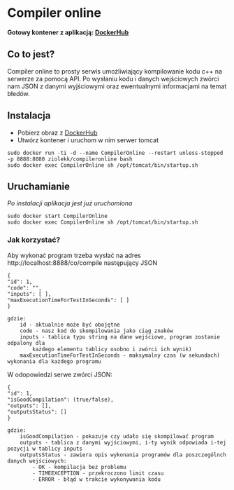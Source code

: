 # Compiler online

**Gotowy kontener z aplikacją: [DockerHub](https://cloud.docker.com/u/ziolekk/repository/docker/ziolekk/compileronline)**


## Co to jest?
Compiler online to prosty serwis umożliwiający kompilowanie kodu c++ na serwerze za pomocą API.
Po wysłaniu kodu i danych wejściowych zwórci nam JSON z danymi wyjściowymi oraz ewentualnymi informacjami na temat błedów.


## Instalacja
- Pobierz obraz z [DockerHub](https://cloud.docker.com/u/ziolekk/repository/docker/ziolekk/compileronline)
- Utwórz kontener i uruchom w nim serwer tomcat
```
sudo docker run -ti -d --name CompilerOnline --restart unless-stopped -p 8888:8080 ziolekk/compileronline bash
sudo docker exec CompilerOnline sh /opt/tomcat/bin/startup.sh
```


## Uruchamianie
*Po instalacji aplikacja jest już uruchomiona*
```
sudo docker start CompilerOnline
sudo docker exec CompilerOnline sh /opt/tomcat/bin/startup.sh
```


### Jak korzystać?
Aby wykonać program trzeba wysłać na adres http://localhost:8888/co/compile następujący JSON
```
{
"id": 1,
"code": "",
"inputs": [ ],
"maxExecutionTimeForTestInSeconds": [ ]
}

gdzie:
    id - aktualnie może być obojętne
    code - nasz kod do skompilowania jako ciąg znaków
    inputs - tablica typu string na dane wejściowe, program zostanie odpalony dla
        każdego elementu tablicy osobno i zwórci ich wynik)
    maxExecutionTimeForTestInSeconds - maksymalny czas (w sekundach) wykonania dla każdego programu
```
W odopowiedzi serwe zwórci JSON:
```
{
"id": 1,
"isGoodCompilation": (true/false),
"outputs": [],
"outputsStatus": []
}

gdzie:
    isGoodCompilation - pokazuje czy udało się skompilować program
    outputs - tablica z danymi wyjściowymi, i-ty wynik odpowiada i-tej pozycji w tablicy inputs
    outputsStatus - zawiera opis wykonania programów dla poszczególnch danych wejściowych: 
        - OK - kompilacja bez problemu
        - TIMEEXCEPTION - przekroczono limit czasu
        - ERROR - błąd w trakcie wykonywania kodu
```